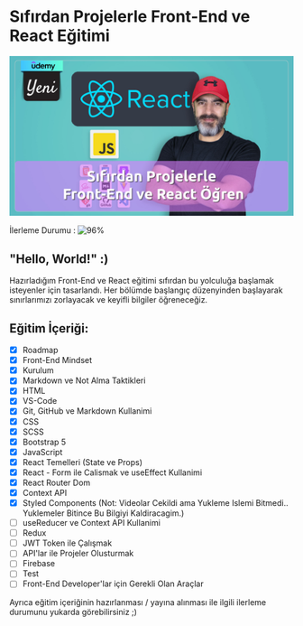 # Sıfırdan Projelerle Front-End ve React Eğitimi
[![Udemy - Sıfırdan Projelerle React Öğren](https://github.com/hakanyalcinkaya/hakanyalcinkaya/blob/main/assets/img/udemy-react-v1.jpg)](http://lnk.ktlzr.co/gt-repo-react)

İlerleme Durumu : ![96%](https://progress-bar.dev/96)

## "Hello, World!" :)
Hazırladığım Front-End ve React eğitimi sıfırdan bu yolculuğa başlamak isteyenler için tasarlandı. Her bölümde başlangıç düzenyinden başlayarak sınırlarımızı zorlayacak ve keyifli bilgiler öğreneceğiz. 

## Eğitim İçeriği:
- [x] Roadmap
- [x] Front-End Mindset
- [x] Kurulum
- [x] Markdown ve Not Alma Taktikleri
- [x] HTML
- [x] VS-Code
- [x] Git, GitHub ve Markdown Kullanimi
- [x] CSS
- [x] SCSS
- [x] Bootstrap 5
- [x] JavaScript
- [x] React Temelleri (State ve Props)
- [x] React - Form ile Calismak ve useEffect Kullanimi
- [x] React Router Dom 
- [x] Context API
- [x] Styled Components (Not: Videolar Cekildi ama Yukleme Islemi Bitmedi.. Yuklemeler Bitince Bu Bilgiyi Kaldiracagim.)
- [ ] useReducer ve Context API Kullanimi
- [ ] Redux
- [ ] JWT Token ile Çalışmak
- [ ] API'lar ile Projeler Olusturmak
- [ ] Firebase
- [ ] Test
- [ ] Front-End Developer'lar için Gerekli Olan Araçlar

Ayrıca eğitim içeriğinin hazırlanması / yayına alınması ile ilgili ilerleme durumunu yukarda görebilirsiniz ;)
